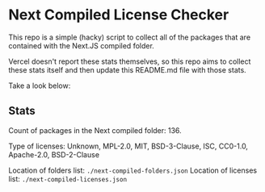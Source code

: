 # Next Compiled License Checker

This repo is a simple (hacky) script to collect all of the packages that are contained with the Next.JS compiled folder.

Vercel doesn't report these stats themselves, so this repo aims to collect these stats itself and then update this README.md file with those stats.

Take a look below:

## Stats

Count of packages in the Next compiled folder: 136.

Type of licenses: Unknown, MPL-2.0, MIT, BSD-3-Clause, ISC, CC0-1.0, Apache-2.0, BSD-2-Clause

Location of folders list: `./next-compiled-folders.json`
Location of licenses list: `./next-compiled-licenses.json`